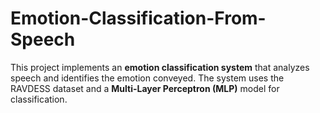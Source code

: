# Emotion-Classification-From-Speech
This project implements an **emotion classification system** that analyzes speech and identifies the emotion conveyed. The system uses the RAVDESS dataset and a **Multi-Layer Perceptron (MLP)** model for classification.
